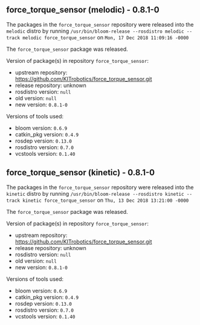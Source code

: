 ## force_torque_sensor (melodic) - 0.8.1-0

The packages in the `force_torque_sensor` repository were released into the `melodic` distro by running `/usr/bin/bloom-release --rosdistro melodic --track melodic force_torque_sensor` on `Mon, 17 Dec 2018 11:09:16 -0000`

The `force_torque_sensor` package was released.

Version of package(s) in repository `force_torque_sensor`:

- upstream repository: https://github.com/KITrobotics/force_torque_sensor.git
- release repository: unknown
- rosdistro version: `null`
- old version: `null`
- new version: `0.8.1-0`

Versions of tools used:

- bloom version: `0.6.9`
- catkin_pkg version: `0.4.9`
- rosdep version: `0.13.0`
- rosdistro version: `0.7.0`
- vcstools version: `0.1.40`


## force_torque_sensor (kinetic) - 0.8.1-0

The packages in the `force_torque_sensor` repository were released into the `kinetic` distro by running `/usr/bin/bloom-release --rosdistro kinetic --track kinetic force_torque_sensor` on `Thu, 13 Dec 2018 13:21:00 -0000`

The `force_torque_sensor` package was released.

Version of package(s) in repository `force_torque_sensor`:

- upstream repository: https://github.com/KITrobotics/force_torque_sensor.git
- release repository: unknown
- rosdistro version: `null`
- old version: `null`
- new version: `0.8.1-0`

Versions of tools used:

- bloom version: `0.6.9`
- catkin_pkg version: `0.4.9`
- rosdep version: `0.13.0`
- rosdistro version: `0.7.0`
- vcstools version: `0.1.40`


